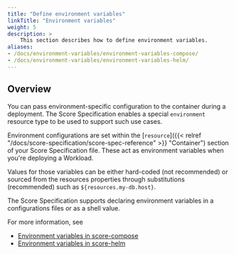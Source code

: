 ```yaml
---
title: "Define environment variables"
linkTitle: "Environment variables"
weight: 5
description: >
    This section describes how to define environment variables.
aliases:
- /docs/environment-variables/environment-variables-compose/
- /docs/environment-variables/environment-variables-helm/
---
```


## Overview

You can pass environment-specific configuration to the container during a deployment. The Score Specification enables a special `environment` resource type to be used to support such use cases.

Environment configurations are set within the [`resource`]({{< relref "/docs/score-specification/score-spec-reference" >}} "Container") section of your Score Specification file. These act as environment variables when you're deploying a Workload.

Values for those variables can be either hard-coded (not recommended) or sourced from the resources properties through substitutions (recommended) such as `${resources.my-db.host}`.

The Score Specification supports declaring environment variables in a configurations files or as a shell value.

For more information, see

- [Environment variables in score-compose](https://github.com/score-spec/score-compose/tree/main/examples/02-environment)
- [Environment variables in score-helm](https://github.com/score-spec/score-helm/tree/main/examples/02-environment)